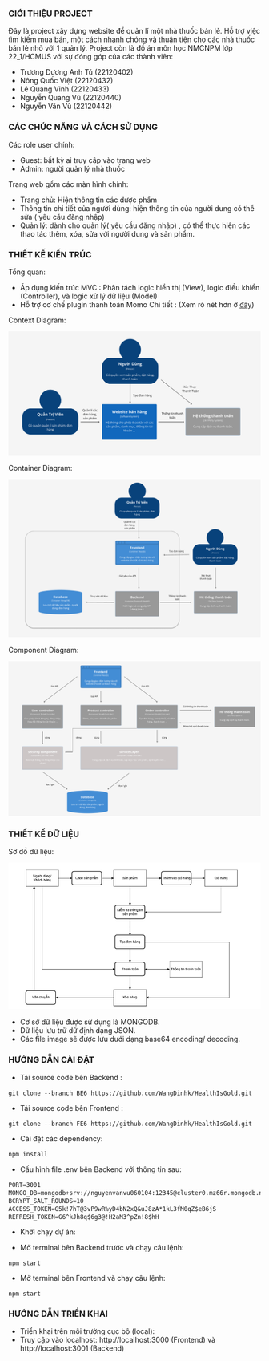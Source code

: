 ### GIỚI THIỆU PROJECT

Đây là project xây dựng website để quản lí một nhà thuốc bán lẻ. Hỗ trợ việc tìm kiếm mua bán, một cách nhanh chóng và thuận tiện cho các nhà thuốc bán lẻ nhỏ với 1 quản lý.
Project còn là đồ án môn học NMCNPM lớp 22_1/HCMUS với sự đóng góp của các thành viên:

- Trương Dương Anh Tú (22120402)
- Nông Quốc Việt (22120432)
- Lê Quang Vinh (22120433)
- Nguyễn Quang Vũ (22120440)
- Nguyễn Văn Vũ (22120442)

### CÁC CHỨC NĂNG VÀ CÁCH SỬ DỤNG

Các role user chính:

- Guest: bất kỳ ai truy cập vào trang web
- Admin: người quản lý nhà thuốc

Trang web gồm các màn hình chính:

- Trang chủ: Hiện thông tin các dược phẩm 
- Thông tin chi tiết của người dùng: hiện thông tin của người dung có thể sửa ( yêu cầu đăng nhập)
- Quản lý: dành cho quản lý( yêu cầu đăng nhập) , có thể thực hiện các thao tác thêm, xóa, sửa với người dung và sản phẩm.


### THIẾT KẾ KIẾN TRÚC
Tổng quan:
-	Áp dụng kiến trúc MVC : Phân tách logic hiển thị (View), logic điều khiển (Controller), và logic xử lý dữ liệu (Model)
-	Hỗ trợ cơ chế plugin thanh toán Momo
Chi tiết :  (Xem rõ nét hơn ở [đây](https://www.figma.com/design/PWMPWzKTRswU7ngkBfr8WJ/The-C4-model-for-Figma-(Community)?node-id=103-401&p=f))

Context Diagram:

![Alt text](./contextDiagram.png)

Container Diagram:

![Alt text](./containerDiagram.png)

Component Diagram:

![Alt text](./componentDiagram.png)

### THIẾT KẾ DỮ LIỆU
Sơ dồ dữ liệu:

![Alt text](./so_do_du_lieu.png)

-	Cơ sở dữ liệu được sử dụng là MONGODB.
-	Dữ liệu lưu trữ dữ định dạng JSON.
-	Các file image sẽ được lưu dưới dạng base64 encoding/ decoding.

### HƯỚNG DẪN CÀI ĐẶT
- Tải source code bên Backend :
  
```terminal
git clone --branch BE6 https://github.com/WangDinhk/HealthIsGold.git
```
- Tải source code bên Frontend :
```terminal
git clone --branch FE6 https://github.com/WangDinhk/HealthIsGold.git
```

- Cài đặt các dependency: 

```terminal
npm install
```
- Cấu hình file .env bên Backend với thông tin sau:
```terminal
PORT=3001
MONGO_DB=mongodb+srv://nguyenvanvu060104:12345@cluster0.mz66r.mongodb.net/
BCRYPT_SALT_ROUNDS=10
ACCESS_TOKEN=G5k!7hT@3vP9wR%yD4bN2xQ&uJ8zA*1kL3fM0qZ$eB6jS
REFRESH_TOKEN=G6^kJh8q$6g3@!H2aM3^pZn!8$hH
```
- Khởi chạy dự án:
+ Mở terminal bên Backend trước và chạy câu lệnh:  
```terminal
npm start
```

+ Mở terminal bên Frontend và chạy câu lệnh: 
```terminal
npm start
```
### HƯỚNG DẪN TRIỂN KHAI
- Triển khai trên môi trường cục bộ (local): 
- Truy cập vào localhost: http://localhost:3000 (Frontend) và http://localhost:3001 (Backend)
